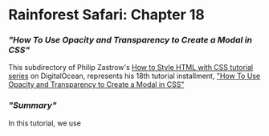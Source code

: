 # __Rainforest Safari: Chapter 18__

### _"How To Use Opacity and Transparency to Create a Modal in CSS"_

This subdirectory of Philip Zastrow's [How to Style HTML with CSS tutorial series](https://www.digitalocean.com/community/tutorial_series/how-to-style-html-with-css) on DigitalOcean, represents his 18th tutorial installment, ["How To Use Opacity and Transparency to Create a Modal in CSS"](https://www.digitalocean.com/community/tutorials/how-to-use-opacity-and-transparency-to-create-a-modal-in-css)

### _"Summary"_

In this tutorial, we use 



